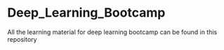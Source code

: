 # Deep_Learning_Bootcamp
All the learning material for deep learning bootcamp can be found in this repository
